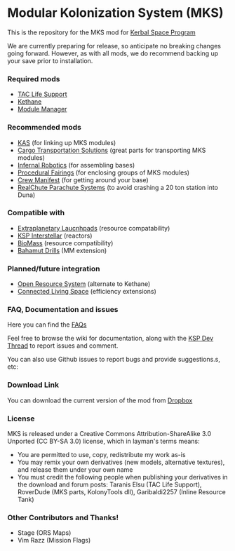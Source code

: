 Modular Kolonization System (MKS) 
===

This is the repository for the MKS mod for [Kerbal Space Program](http://kerbalspaceprogram.com)

We are currently preparing for release, so anticipate no breaking changes going forward.  However, as with all mods, we do recommend backing up your save prior to installation.


### Required mods

* [TAC Life Support](http://forum.kerbalspaceprogram.com/threads/40667-0-23)
* [Kethane](http://forum.kerbalspaceprogram.com/threads/23979)
* [Module Manager](http://forum.kerbalspaceprogram.com/threads/55219)


### Recommended mods

* [KAS](http://forum.kerbalspaceprogram.com/threads/53134) (for linking up MKS modules)
* [Cargo Transportation Solutions](http://forum.kerbalspaceprogram.com/threads/77505) (great parts for transporting MKS modules)
* [Infernal Robotics](http://forum.kerbalspaceprogram.com/threads/37707) (for assembling bases)
* [Procedural Fairings](http://forum.kerbalspaceprogram.com/threads/39512) (for enclosing groups of MKS modules)
* [Crew Manifest](http://forum.kerbalspaceprogram.com/threads/60936) (for getting around your base)
* [RealChute Parachute Systems](http://forum.kerbalspaceprogram.com/threads/57988) (to avoid crashing a 20 ton station into Duna)

### Compatible with

* [Extraplanetary Laucnhpads](http://forum.kerbalspaceprogram.com/threads/59545) (resource compatability)
* [KSP Interstellar](http://forum.kerbalspaceprogram.com/threads/43839) (reactors)
* [BioMass](http://forum.kerbalspaceprogram.com/threads/53009) (resource compatibility)
* [Bahamut Drills](http://forum.kerbalspaceprogram.com/threads/70325) (MM extension)

### Planned/future integration

* [Open Resource System](http://forum.kerbalspaceprogram.com/threads/64595) (alternate to Kethane)
* [Connected Living Space](http://forum.kerbalspaceprogram.com/threads/70161) (efficiency extensions)

### FAQ, Documentation and issues

Here you can find the [FAQs](https://github.com/BobPalmer/MKS/wiki/FAQ)

Feel free to browse the wiki for documentation, along with the [KSP Dev Thread](http://forum.kerbalspaceprogram.com/threads/72706-WIP-Introducing-the-Modular-Kolonization-System) to report issues and comment.

You can also use Github issues to report bugs and provide suggestions.s, etc:

### Download Link

You can download the current version of the mod from [Dropbox](https://www.dropbox.com/s/y9nk8n4331f8py5/MKS.zip)

### License

MKS is released under a Creative Commons Attribution-ShareAlike 3.0 Unported (CC BY-SA 3.0) license, which in layman's terms means:
* You are permitted to use, copy, redistribute my work as-is
* You may remix your own derivatives (new models, alternative textures), and release them under your own name
* You must credit the following people when publishing your derivatives in the download and forum posts: Taranis Elsu (TAC Life Support), RoverDude (MKS parts, KolonyTools dll), Garibaldi2257 (Inline Resource Tank)

### Other Contributors and Thanks!
* Stage (ORS Maps)
* Vim Razz (Mission Flags)